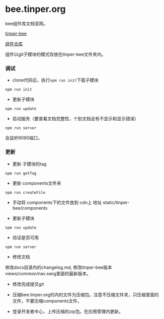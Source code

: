 # bee.tinper.org

bee组件库文档官网。

[tinper-bee](http://github.com/iuap-design/tinper-bee.org)

[组件仓库](http://github.com/tinper-bee)

组件以git子模块的模式存放在tinper-bee文件夹内。

### 调试

- clone代码后，执行`npm run init`下载子模块

```
npm run init
```

- 更新子模块

```
npm run update
```

- 启动服务（要查看文档完整性，个别文档会有不显示和显示错误）

```
npm run server
```

会监听9090端口。


### 更新

- 更新 子模块的tag

```
npm run getTag 

```

- 更新 components文件夹

```
npm run createFile  

```

- 手动将 components下的文件放到 cdn上 地址 static/tinper-bee/components

- 更新子模块

```
npm run update
```
- 验证是否可用

```
npm run server
```
- 修改文档

修改docs目录内的changelog.md, 修改tinper-bee版本views/common/nav.swig里面的最新版本。

- 修改完成提交git

- 压缩bee.tinper.org的内的文件为压缩包。注意不压缩文件夹，只压缩里面的文件，不要压缩components文件。

- 登录开发者中心，上传压缩的zip包。在应用管理内更新。